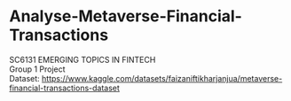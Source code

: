 # Analyse-Metaverse-Financial-Transactions
SC6131 EMERGING TOPICS IN FINTECH <br>
Group 1 Project <br>
Dataset: https://www.kaggle.com/datasets/faizaniftikharjanjua/metaverse-financial-transactions-dataset <br>
